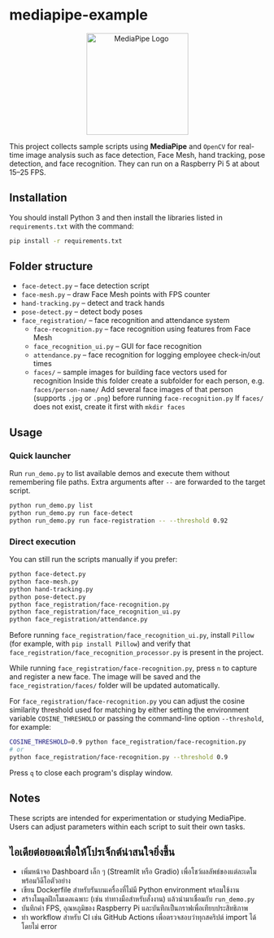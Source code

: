 # mediapipe-example

<p align="center">
  <img src="https://github.com/google/mediapipe/blob/master/docs/images/mediapipe_logo_color.png?raw=1" alt="MediaPipe Logo" width="200">
</p>

This project collects sample scripts using **MediaPipe** and `OpenCV` for real-time image analysis such as face detection, Face Mesh, hand tracking, pose detection, and face recognition. They can run on a Raspberry Pi 5 at about 15–25 FPS.

## Installation

You should install Python 3 and then install the libraries listed in `requirements.txt` with the command:

```bash
pip install -r requirements.txt
```

## Folder structure

- `face-detect.py` – face detection script
- `face-mesh.py` – draw Face Mesh points with FPS counter
- `hand-tracking.py` – detect and track hands
- `pose-detect.py` – detect body poses
- `face_registration/` – face recognition and attendance system
  - `face-recognition.py` – face recognition using features from Face Mesh
  - `face_recognition_ui.py` – GUI for face recognition
  - `attendance.py` – face recognition for logging employee check‑in/out times
  - `faces/` – sample images for building face vectors used for recognition
    Inside this folder create a subfolder for each person, e.g. `faces/person-name/`
    Add several face images of that person (supports `.jpg` or `.png`) before running `face-recognition.py`
    If `faces/` does not exist, create it first with `mkdir faces`

## Usage

### Quick launcher

Run `run_demo.py` to list available demos and execute them without remembering file paths. Extra arguments after `--` are forwarded to the target script.

```bash
python run_demo.py list
python run_demo.py run face-detect
python run_demo.py run face-registration -- --threshold 0.92
```

### Direct execution

You can still run the scripts manually if you prefer:

```bash
python face-detect.py
python face-mesh.py
python hand-tracking.py
python pose-detect.py
python face_registration/face-recognition.py
python face_registration/face_recognition_ui.py
python face_registration/attendance.py
```

Before running `face_registration/face_recognition_ui.py`, install `Pillow` (for example, with `pip install Pillow`) and verify that `face_registration/face_recognition_processor.py` is present in the project.

While running `face_registration/face-recognition.py`, press `n` to capture and register a new face. The image will be saved and the `face_registration/faces/` folder will be updated automatically.

For `face_registration/face-recognition.py` you can adjust the cosine similarity threshold used for matching by either setting the environment variable `COSINE_THRESHOLD` or passing the command-line option `--threshold`, for example:

```bash
COSINE_THRESHOLD=0.9 python face_registration/face-recognition.py
# or
python face_registration/face-recognition.py --threshold 0.9
```

Press `q` to close each program's display window.

## Notes

These scripts are intended for experimentation or studying MediaPipe. Users can adjust parameters within each script to suit their own tasks.

## ไอเดียต่อยอดเพื่อให้โปรเจ็กต์น่าสนใจยิ่งขึ้น

- เพิ่มหน้าจอ Dashboard เล็ก ๆ (Streamlit หรือ Gradio) เพื่อโชว์ผลลัพธ์ของแต่ละเดโมพร้อมวิดีโอตัวอย่าง
- เขียน Dockerfile สำหรับรันบนเครื่องที่ไม่มี Python environment พร้อมใช้งาน
- สร้างโมดูลฝึกโมเดลเฉพาะ (เช่น ท่าทางมือสำหรับสั่งงาน) แล้วนำมาเชื่อมกับ `run_demo.py`
- บันทึกค่า FPS, อุณหภูมิของ Raspberry Pi และบันทึกเป็นกราฟเพื่อเทียบประสิทธิภาพ
- ทำ workflow สำหรับ CI เช่น GitHub Actions เพื่อตรวจสอบว่าทุกสคริปต์ import ได้โดยไม่ error
